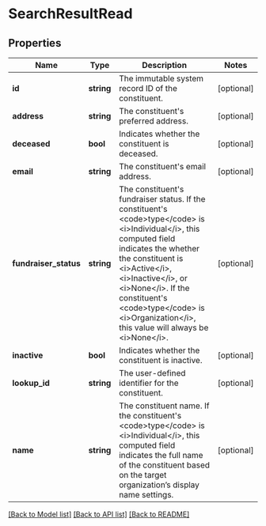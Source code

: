 # SearchResultRead

## Properties
Name | Type | Description | Notes
------------ | ------------- | ------------- | -------------
**id** | **string** | The immutable system record ID of the constituent. | [optional] 
**address** | **string** | The constituent&#x27;s preferred address. | [optional] 
**deceased** | **bool** | Indicates whether the constituent is deceased. | [optional] 
**email** | **string** | The constituent&#x27;s email address. | [optional] 
**fundraiser_status** | **string** | The constituent&#x27;s fundraiser status. If the constituent&#x27;s &lt;code&gt;type&lt;/code&gt; is &lt;i&gt;Individual&lt;/i&gt;, this computed field indicates the whether the constituent is &lt;i&gt;Active&lt;/i&gt;, &lt;i&gt;Inactive&lt;/i&gt;, or &lt;i&gt;None&lt;/i&gt;.  If the constituent&#x27;s &lt;code&gt;type&lt;/code&gt; is &lt;i&gt;Organization&lt;/i&gt;, this value will always be &lt;i&gt;None&lt;/i&gt;. | [optional] 
**inactive** | **bool** | Indicates whether the constituent is inactive. | [optional] 
**lookup_id** | **string** | The user-defined identifier for the constituent. | [optional] 
**name** | **string** | The constituent name. If the constituent&#x27;s &lt;code&gt;type&lt;/code&gt; is &lt;i&gt;Individual&lt;/i&gt;, this computed field indicates the full name of the constituent based on the target organization’s display name settings. | [optional] 

[[Back to Model list]](../../README.md#documentation-for-models) [[Back to API list]](../../README.md#documentation-for-api-endpoints) [[Back to README]](../../README.md)

